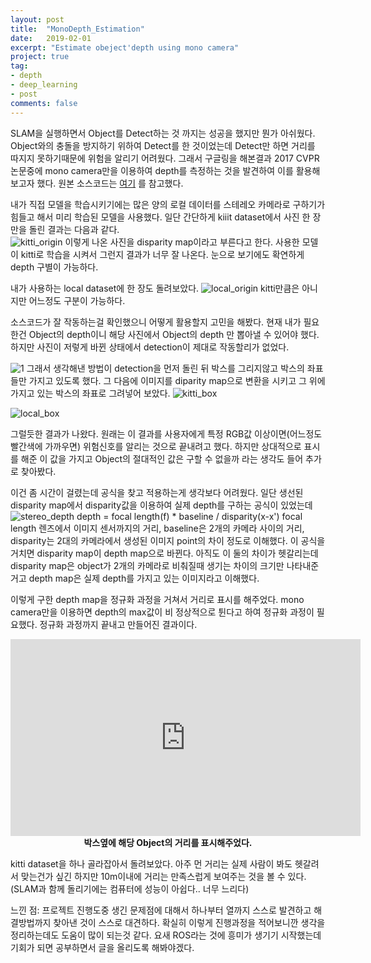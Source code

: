 ```yaml
---
layout: post
title:  "MonoDepth_Estimation"
date:   2019-02-01
excerpt: "Estimate obeject'depth using mono camera"
project: true
tag:
- depth
- deep_learning
- post
comments: false
---
```


SLAM을 실행하면서 Object를 Detect하는 것 까지는 성공을 했지만 뭔가 아쉬웠다. Object와의 충돌을 방지하기 위하여 Detect를 한 것이었는데 Detect만 하면 거리를 따지지 못하기때문에 위험을 알리기 어려웠다. 그래서 구글링을 해본결과 2017 CVPR 논문중에 mono camera만을 이용하여 depth를 측정하는 것을 발견하여 이를 활용해보고자 했다.
원본 소스코드는 [여기](https://github.com/mrharicot/monodepth) 를 참고했다.

내가 직접 모델을 학습시키기에는 많은 양의 로컬 데이터를 스테레오 카메라로 구하기가 힘들고 해서 미리 학습된 모델을 사용했다.
일단 간단하게 kiiit dataset에서 사진 한 장만을 돌린 결과는 다음과 같다.
<br>
![kitti_origin](https://user-images.githubusercontent.com/35250791/53890708-0cfc0780-406c-11e9-99a5-5e93065cf56b.png)
이렇게 나온 사진을 disparity map이라고 부른다고 한다.
사용한 모델이 kitti로 학습을 시켜서 그런지 결과가 너무 잘 나온다. 눈으로 보기에도 확연하게 depth 구별이 가능하다.
<br>

내가 사용하는 local dataset에 한 장도 돌려보았다.
![local_origin](https://user-images.githubusercontent.com/35250791/53890747-1e451400-406c-11e9-9774-2f6b5f067022.png)
kitti만큼은 아니지만 어느정도 구분이 가능하다.

소스코드가 잘 작동하는걸 확인했으니 어떻게 활용할지 고민을 해봤다. 현재 내가 필요한건 Object의 depth이니 해당 사진에서 Object의 depth 만 뽑아낼 수 있어야 했다.
하지만 사진이 저렇게 바뀐 상태에서 detection이 제대로 작동할리가 없었다.

![1](https://user-images.githubusercontent.com/35250791/53892039-e4294180-406e-11e9-9f2c-01d723033ce6.PNG)
그래서 생각해낸 방법이 detection을 먼저 돌린 뒤 박스를 그리지않고 박스의 좌표들만 가지고 있도록 했다. 그 다음에 이미지를 diparity map으로 변환을 시키고 그 위에 가지고 있는 박스의 좌표로 그려넣어 보았다.
![kitti_box](https://user-images.githubusercontent.com/35250791/53892269-51d56d80-406f-11e9-8d08-e61288191a5b.png)

![local_box](https://user-images.githubusercontent.com/35250791/53892672-12f3e780-4070-11e9-8436-5886f8354f12.png)

그럴듯한 결과가 나왔다.
원래는 이 결과를 사용자에게 특정 RGB값 이상이면(어느정도 빨간색에 가까우면) 위험신호를 알리는 것으로 끝내려고 했다.
하지만 상대적으로 표시를 해준 이 값을 가지고 Object의 절대적인 값은 구할 수 없을까 라는 생각도 들어 추가로 찾아봤다.

이건 좀 시간이 걸렸는데 공식을 찾고 적용하는게 생각보다 어려웠다.
일단 생선된 disparity map에서 disparity값을 이용하여 실제 depth를 구하는 공식이 있었는데
![stereo_depth](https://user-images.githubusercontent.com/35250791/53893376-6f0b3b80-4071-11e9-94a7-465bbcfee178.jpg)
depth = focal length(f) * baseline / disparity(x-x')
focal length 렌즈에서 이미지 센서까지의 거리, baseline은 2개의 카메라 사이의 거리, disparity는 2대의 카메라에서 생성된 이미지 point의 차이 정도로 이해했다.
이 공식을 거치면 disparity map이 depth map으로 바뀐다. 아직도 이 둘의 차이가 헷갈리는데 disparity map은 object가 2개의 카메라로 비춰질때 생기는 차이의 크기만 나타내준거고 depth map은 실제 depth를 가지고 있는 이미지라고 이해했다.


이렇게 구한 depth map을 정규화 과정을 거쳐서 거리로 표시를 해주었다. mono camera만을 이용하면 depth의 max값이 비 정상적으로 튄다고 하여 정규화 과정이 필요했다.
정규화 과정까지 끝내고 만들어진 결과이다.

<iframe width="560" height="315" src="https://www.youtube.com/embed/kRULNzFtw0o" frameborder="0" allow="accelerometer; autoplay; encrypted-media; gyroscope; picture-in-picture" allowfullscreen></iframe>
<b> <center>박스옆에 해당 Object의 거리를 표시해주었다.</center></b>

kitti dataset을 하나 골라잡아서 돌려보았다.
아주 먼 거리는 실제 사람이 봐도 헷갈려서 맞는건가 싶긴 하지만 10m이내에 거리는 만족스럽게 보여주는 것을 볼 수 있다.
(SLAM과 함께 돌리기에는 컴퓨터에 성능이 아쉽다.. 너무 느리다)

느낀 점: 프로젝트 진행도중 생긴 문제점에 대해서 하나부터 열까지 스스로 발견하고 해결방법까지 찾아낸 것이 스스로 대견하다.
확실히 이렇게 진행과정을 적어보니깐 생각을 정리하는데도 도움이 많이 되는것 같다. 요새 ROS라는 것에 흥미가 생기기 시작했는데 기회가 되면 공부하면서 글을 올리도록 해봐야겠다.
